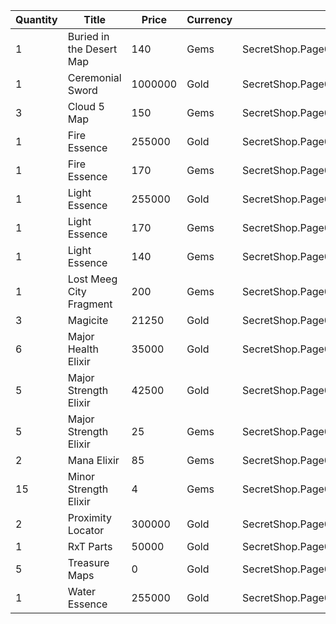| Quantity | Title | Price | Currency |  Dev Name |
| -------- | ----- | ----- | -------- |  -------- |
| 1 | Buried in the Desert Map | 140 | Gems | SecretShop.Page02.UnderworldTrader.24 |
| 1 | Ceremonial Sword | 1000000 | Gold | SecretShop.Page02.CharShard.08 |
| 3 | Cloud 5 Map | 150 | Gems | SecretShop.Page02.UnderworldTrader.23 |
| 1 | Fire Essence | 255000 | Gold | SecretShop.Page02.Reagent.06 |
| 1 | Fire Essence | 170 | Gems | SecretShop.Page02.Shard.07 |
| 1 | Light Essence | 255000 | Gold | SecretShop.Page02.Reagent.13 |
| 1 | Light Essence | 170 | Gems | SecretShop.Page02.Reagent.23 |
| 1 | Light Essence | 140 | Gems | SecretShop.Page02.UnderworldTrader.12 |
| 1 | Lost Meeg City Fragment | 200 | Gems | SecretShop.Page02.TreasureMap.07 |
| 3 | Magicite | 21250 | Gold | SecretShop.Page02.Ore.01 |
| 6 | Major Health Elixir | 35000 | Gold | SecretShop.Page02.UnderworldTraderGold.02 |
| 5 | Major Strength Elixir | 42500 | Gold | SecretShop.Page02.Elixir.04 |
| 5 | Major Strength Elixir | 25 | Gems | SecretShop.Page02.Elixir.09 |
| 2 | Mana Elixir | 85 | Gems | SecretShop.Page02.Elixir.08 |
| 15 | Minor Strength Elixir | 4 | Gems | SecretShop.Page02.UnderworldTrader.07 |
| 2 | Proximity Locator | 300000 | Gold | SecretShop.Page02.Misc.02 |
| 1 | RxT Parts | 50000 | Gold | SecretShop.Page02.Misc.09 |
| 5 | Treasure Maps | 0 | Gold | SecretShop.Page02.Free.02 |
| 1 | Water Essence | 255000 | Gold | SecretShop.Page02.Reagent.03 |
